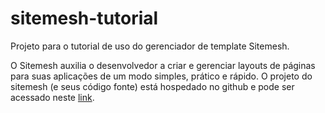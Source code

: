# sitemesh-tutorial
Projeto para o tutorial de uso do gerenciador de template Sitemesh.

O Sitemesh auxilia o desenvolvedor a criar e gerenciar layouts de páginas para suas aplicações de um modo simples, prático e rápido.
O projeto do sitemesh (e seus código fonte) está hospedado no github e pode ser acessado neste <a href="https://github.com/sitemesh">link</a>.
